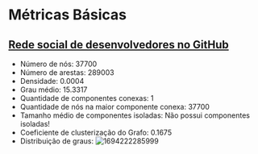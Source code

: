 # Métricas Básicas

## **[Rede social de desenvolvedores no GitHub](https://snap.stanford.edu/data/github-social.html)**

- Número de nós: 37700
- Número de arestas: 289003
- Densidade: 0.0004
- Grau médio: 15.3317
- Quantidade de componentes conexas: 1
- Quantidade de nós na maior componente conexa: 37700
- Tamanho médio de componentes isoladas: Não possui componentes isoladas!
- Coeficiente de clusterização do Grafo: 0.1675
- Distribuição de graus:
  ![1694222285999](distribuicao_graus.png)
